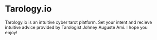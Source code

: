 # Tarology.io
Tarology.io is an intuitive cyber tarot platform. Set your intent and recieve intuitive advice provided by Tarologist Johney Auguste Ami. I hope you enjoy!
